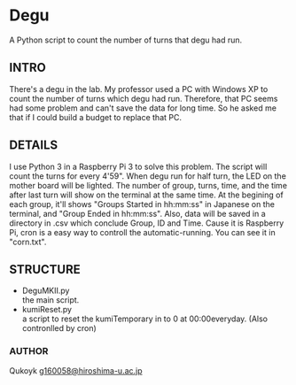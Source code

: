 # Degu
A Python script to count the number of turns that degu had run.
  
  
## INTRO  
There's a degu in the lab. My professor used a PC with Windows XP to count the number of turns which degu had run.
Therefore, that PC seems had some problem and can't save the data for long time.
So he asked me that if I could build a budget to replace that PC.
   
## DETAILS  
I use Python 3 in a Raspberry Pi 3 to solve this problem.
The script will count the turns for every 4'59". 
When degu run for half turn, the LED on the mother board will be lighted. The number of group, turns, time, and the time after last turn will show on the terminal at the same time. At the begining of each group, it'll shows "Groups Started in hh:mm:ss" in Japanese on the terminal, and "Group Ended in hh:mm:ss".
Also, data will be saved in a directory in .csv which conclude Group, ID and Time.
Cause it is Raspberry Pi, cron is a easy way to controll the automatic-running. You can see it in "corn.txt".


## STRUCTURE  
* DeguMKII.py  
the main script.
* kumiReset.py  
a script to reset the kumiTemporary in to 0 at 00:00everyday. (Also contronlled by cron)

### AUTHOR
Qukoyk <g160058@hiroshima-u.ac.jp>
